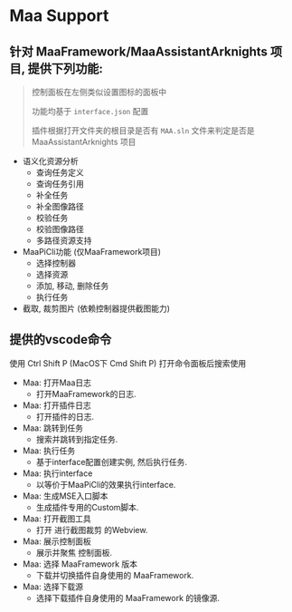 # Maa Support

## 针对 MaaFramework/MaaAssistantArknights 项目, 提供下列功能:

> 控制面板在左侧类似设置图标的面板中
> 
> 功能均基于 `interface.json` 配置
>
> 插件根据打开文件夹的根目录是否有 `MAA.sln` 文件来判定是否是 MaaAssistantArknights 项目

* 语义化资源分析
  * 查询任务定义
  * 查询任务引用
  * 补全任务
  * 补全图像路径
  * 校验任务
  * 校验图像路径
  * 多路径资源支持
* MaaPiCli功能 (仅MaaFramework项目)
  * 选择控制器
  * 选择资源
  * 添加, 移动, 删除任务
  * 执行任务
* 截取, 裁剪图片 (依赖控制器提供截图能力)

## 提供的vscode命令

使用 Ctrl Shift P (MacOS下 Cmd Shift P) 打开命令面板后搜索使用

* Maa: 打开Maa日志
  * 打开MaaFramework的日志.
* Maa: 打开插件日志
  * 打开插件的日志.
* Maa: 跳转到任务
  * 搜索并跳转到指定任务.
* Maa: 执行任务
  * 基于interface配置创建实例, 然后执行任务.
* Maa: 执行interface
  * 以等价于MaaPiCli的效果执行interface.
* Maa: 生成MSE入口脚本
  * 生成插件专用的Custom脚本.
* Maa: 打开截图工具
  * 打开 进行截图裁剪 的Webview.
* Maa: 展示控制面板
  * 展示并聚焦 控制面板.
* Maa: 选择 MaaFramework 版本
  * 下载并切换插件自身使用的 MaaFramework.
* Maa: 选择下载源
  * 选择下载插件自身使用的 MaaFramework 的镜像源.
